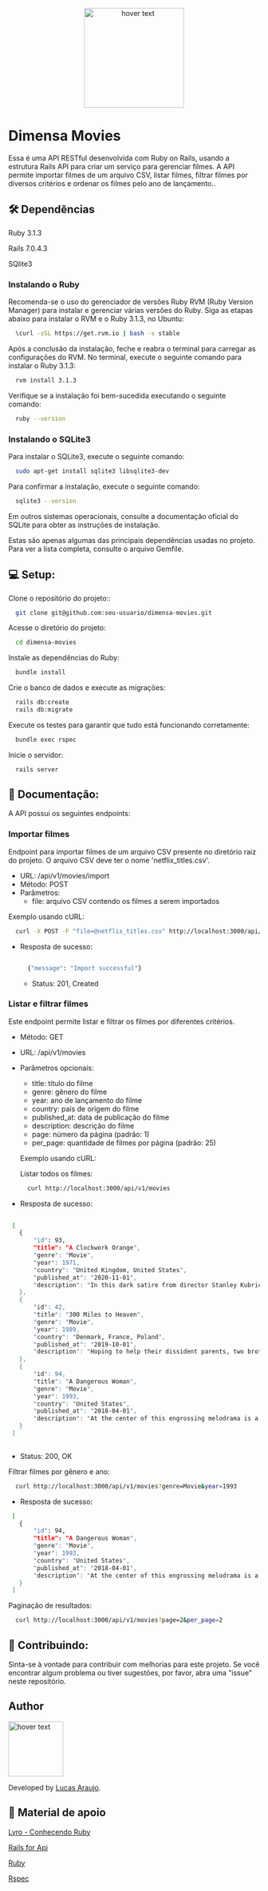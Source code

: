 <p align="center">
  <img src="https://dimensa.com/wp-content/uploads/2021/09/Logo-1.png" width="200" title="hover text">
 
</p>
<h1>Dimensa Movies</h1>
<p>Essa é uma API RESTful desenvolvida com Ruby on Rails, usando a estrutura Rails API para criar um serviço para gerenciar    filmes. A API permite importar filmes de um arquivo CSV, listar filmes, filtrar filmes por diversos critérios e ordenar os filmes pelo ano de lançamento..</p>    

<h2> 🛠 Dependências</h2>

<p>Ruby 3.1.3</p>
<p>Rails 7.0.4.3</p>
<p>SQlite3</p>


<h3> Instalando o Ruby</h3>
Recomenda-se o uso do gerenciador de versões Ruby RVM (Ruby Version Manager) para instalar e gerenciar várias versões do Ruby. Siga as etapas abaixo para instalar o RVM e o Ruby 3.1.3, no Ubuntu:


```sh
  \curl -sSL https://get.rvm.io | bash -s stable
  ```

Após a conclusão da instalação, feche e reabra o terminal para carregar as configurações do RVM.
No terminal, execute o seguinte comando para instalar o Ruby 3.1.3:

```sh
  rvm install 3.1.3
  ```

Verifique se a instalação foi bem-sucedida executando o seguinte comando:

```sh
  ruby --version
  ```

<h3> Instalando o SQLite3</h3>

Para instalar o SQLite3, execute o seguinte comando:

```sh
  sudo apt-get install sqlite3 libsqlite3-dev
  ```
Para confirmar a instalação, execute o seguinte comando:

```sh
  sqlite3 --version
  ```

<span>Em outros sistemas operacionais, consulte a documentação oficial do SQLite para obter as instruções de instalação.</span>


Estas são apenas algumas das principais dependências usadas no projeto. Para ver a lista completa, consulte o arquivo Gemfile.


<h2> 💻 Setup:</h2>

Clone o repositório do projeto::

```sh
  git clone git@github.com:seu-usuario/dimensa-movies.git
  ```
Acesse o diretório do projeto:

```sh
  cd dimensa-movies
  ```
Instale as dependências do Ruby:

```sh
  bundle install
  ```
Crie o banco de dados e execute as migrações:
```sh
  rails db:create
  rails db:migrate
  ```

  Execute os testes para garantir que tudo está funcionando corretamente:
```sh
  bundle exec rspec
  ```
Inicie o servidor:

```sh
  rails server
  ```

<h2> 📝 Documentação:</h2>

A API possui os seguintes endpoints:

<h3>Importar filmes </h3>

Endpoint para importar filmes de um arquivo CSV presente no diretório raiz do projeto. O arquivo CSV deve ter o nome 'netflix_titles.csv'.

- URL: /api/v1/movies/import
- Método: POST
- Parâmetros:
  - file: arquivo CSV contendo os filmes a serem importados

Exemplo usando cURL:
  
  ```sh
    curl -X POST -F "file=@netflix_titles.csv" http://localhost:3000/api/v1/movies/import
  ```

- Resposta de sucesso:
  
  ```sh
  
    {"message": "Import successful"}
  
  ```
  - Status: 201, Created

<h3>Listar e filtrar filmes</h3>

Este endpoint permite listar e filtrar os filmes por diferentes critérios.

- Método: GET
- URL: /api/v1/movies
- Parâmetros opcionais:
  - title: título do filme
  - genre: gênero do filme
  - year: ano de lançamento do filme
  - country: país de origem do filme
  - published_at: data de publicação do filme
  - description: descrição do filme
  - page: número da página (padrão: 1)
  - per_page: quantidade de filmes por página (padrão: 25)

  Exemplo usando cURL:

  Listar todos os filmes:
  ```sh
    curl http://localhost:3000/api/v1/movies
  ```
- Resposta de sucesso:

 ```sh
  
  [
    {
        "id": 93,
        "title": "A Clockwork Orange",
        "genre": "Movie",
        "year": 1971,
        "country": "United Kingdom, United States",
        "published_at": "2020-11-01",
        "description": "In this dark satire from director Stanley Kubrick, a young, vicious sociopath in a dystopian England undergoes an experimental rehabilitation therapy."
    },
    {
        "id": 42,
        "title": "300 Miles to Heaven",
        "genre": "Movie",
        "year": 1989,
        "country": "Denmark, France, Poland",
        "published_at": "2019-10-01",
        "description": "Hoping to help their dissident parents, two brothers sneak out of Poland and land as refugees in Denmark, where they are prevented from returning home."
    },
    {
        "id": 94,
        "title": "A Dangerous Woman",
        "genre": "Movie",
        "year": 1993,
        "country": "United States",
        "published_at": "2018-04-01",
        "description": "At the center of this engrossing melodrama is a Golden Globe-nominated turn by Debra Winger, who plays a sheltered, slow-witted woman living with her widowed Aunt Frances while working at a dry cleaners."
    }
  ]
  
  ```
  - Status: 200, OK

  Filtrar filmes por gênero e ano:
  ```sh
    curl http://localhost:3000/api/v1/movies?genre=Movie&year=1993
  ```

  - Resposta de sucesso:
 ```sh
  [
    {
        "id": 94,
        "title": "A Dangerous Woman",
        "genre": "Movie",
        "year": 1993,
        "country": "United States",
        "published_at": "2018-04-01",
        "description": "At the center of this engrossing melodrama is a Golden Globe-nominated turn by Debra Winger, who plays a sheltered, slow-witted woman living with her widowed Aunt Frances while working at a dry cleaners."
    }
  ]
 ```
  Paginação de resultados:
  ```sh
    curl http://localhost:3000/api/v1/movies?page=2&per_page=2
  ```

<!-- <h3> Filtrar filmes </h3>

Este endpoint permite filtrar os filmes por diferentes critérios, como título, gênero, ano, país, etc.

- Método: GET
- URL: http://localhost:3000/api/v1/movies
- Parâmetros:
  - title: título do filme
  - genre: gênero do filme
  - year: ano de lançamento do filme
  - country: país de origem do filme
  - published_at: data de publicação do filme
  - description: descrição do filme
- Resposta de sucesso:
  - Status: 200 OK
  - Body: JSON contendo a lista de filmes filtrados

<h3> Exemplos de uso </h3>

Aqui estão alguns exemplos de uso dos endpoints da API:

<h4>Importar filmes</h4>

Para importar filmes a partir de um arquivo CSV, envie uma requisição POST para http://localhost:3000/api/v1/movies/import com o arquivo CSV como parâmetro.

Exemplo usando cURL:

```sh
  curl -X POST -F "file=@netflix_titles.csv" http://localhost:3000/api/v1/movies/import
  ```

<h4>Listar filmes</h4>

Para obter uma lista de todos os filmes, faça uma requisição GET para http://localhost:3000/api/v1/movies.

Exemplo usando cURL:

```sh
  curl http://localhost:3000/api/v1/movies
  ```

<h4>Filtrar filmes</h4>

Para filtrar os filmes com base em critérios específicos, faça uma requisição GET para http://localhost:3000/api/v1/movies passando os parâmetros desejados.

Exemplo usando cURL:
  
  ```sh
  curl http://localhost:3000/api/v1/movies?genre=Movie&year=1993
  ```
<h4> Paginação </h4>

A listagem de filmes retorna os resultados paginados. Para realizar a paginação dos resultados, inclua os parâmetros 'page' e 'per_page' na requisição GET.

Exemplo usando cURL:

```sh
  curl "http://localhost:3000/api/v1/movies?page=1&per_page=10"
``` -->

<h2> 📝 Contribuindo:</h2>
Sinta-se à vontade para contribuir com melhorias para este projeto. Se você encontrar algum problema ou tiver sugestões, por favor, abra uma "issue" neste repositório.

<h2> Author</h2>

<img src="https://avatars.githubusercontent.com/u/68801163?s=96&v=4" width="110" title="hover text">

<p>Developed by <a href="https://www.linkedin.com/in/lucasaraujomouta/">Lucas Araujo</a>.</strong></p>



<h2> 📝 Material de apoio</h2>

<p><a href="https://leanpub.com/conhecendo-ruby"> Lvro - Conhecendo Ruby </a></p>
<p><a href="https://guides.rubyonrails.org/api_app.html"> Rails for Api</a></p>
<p><a href="https://www.ruby-lang.org/pt/"> Ruby </a></p>
<p><a href="https://www.rubyguides.com/2018/11/rspec-introduction/"> Rspec </a></p>





